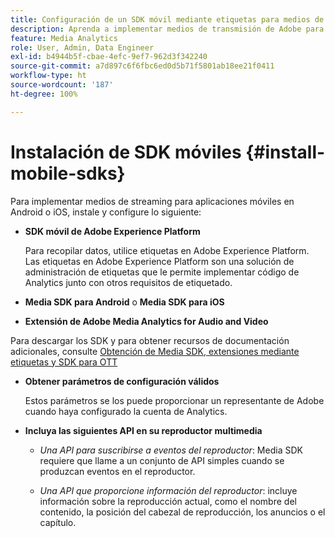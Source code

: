 ```yaml
---
title: Configuración de un SDK móvil mediante etiquetas para medios de transmisión
description: Aprenda a implementar medios de transmisión de Adobe para aplicaciones móviles.
feature: Media Analytics
role: User, Admin, Data Engineer
exl-id: b4944b5f-cbae-4efc-9ef7-962d3f342240
source-git-commit: a7d897c6f6fbc6ed0d5b71f5801ab18ee21f0411
workflow-type: ht
source-wordcount: '187'
ht-degree: 100%

---
```


# Instalación de SDK móviles {#install-mobile-sdks}

Para implementar medios de streaming para aplicaciones móviles en Android o iOS, instale y configure lo siguiente:

* **SDK móvil de Adobe Experience Platform**

   Para recopilar datos, utilice etiquetas en Adobe Experience Platform. Las etiquetas en Adobe Experience Platform son una solución de administración de etiquetas que le permite implementar código de Analytics junto con otros requisitos de etiquetado.

* **Media SDK para Android** o **Media SDK para iOS**

* **Extensión de Adobe Media Analytics for Audio and Video**

Para descargar los SDK y para obtener recursos de documentación adicionales, consulte [Obtención de Media SDK, extensiones mediante etiquetas y SDK para OTT](/help/getting-started/download-sdks.md)

* **Obtener parámetros de configuración válidos**

   Estos parámetros se los puede proporcionar un representante de Adobe cuando haya configurado la cuenta de Analytics.

* **Incluya las siguientes API en su reproductor multimedia**

   * *Una API para suscribirse a eventos del reproductor*: Media SDK requiere que llame a un conjunto de API simples cuando se produzcan eventos en el reproductor.

   * *Una API que proporcione información del reproductor*: incluye información sobre la reproducción actual, como el nombre del contenido, la posición del cabezal de reproducción, los anuncios o el capítulo.
